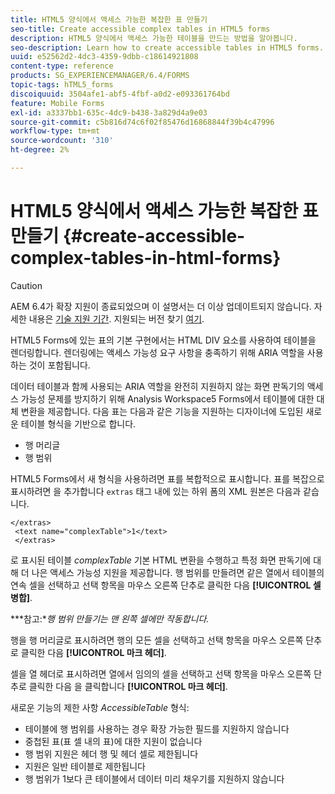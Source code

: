 ```yaml
---
title: HTML5 양식에서 액세스 가능한 복잡한 표 만들기
seo-title: Create accessible complex tables in HTML5 forms
description: HTML5 양식에서 액세스 가능한 테이블을 만드는 방법을 알아봅니다.
seo-description: Learn how to create accessible tables in HTML5 forms.
uuid: e52562d2-4dc3-4359-9dbb-c18614921808
content-type: reference
products: SG_EXPERIENCEMANAGER/6.4/FORMS
topic-tags: hTML5_forms
discoiquuid: 3504afe1-abf5-4fbf-a0d2-e093361764bd
feature: Mobile Forms
exl-id: a3337bb1-635c-4dc9-b438-3a829d4a9e03
source-git-commit: c5b816d74c6f02f85476d16868844f39b4c47996
workflow-type: tm+mt
source-wordcount: '310'
ht-degree: 2%

---
```


# HTML5 양식에서 액세스 가능한 복잡한 표 만들기 {#create-accessible-complex-tables-in-html-forms}

>[!CAUTION]
>
>AEM 6.4가 확장 지원이 종료되었으며 이 설명서는 더 이상 업데이트되지 않습니다. 자세한 내용은 [기술 지원 기간](https://helpx.adobe.com/kr/support/programs/eol-matrix.html). 지원되는 버전 찾기 [여기](https://experienceleague.adobe.com/docs/).

HTML5 Forms에 있는 표의 기본 구현에서는 HTML DIV 요소를 사용하여 테이블을 렌더링합니다. 렌더링에는 액세스 가능성 요구 사항을 충족하기 위해 ARIA 역할을 사용하는 것이 포함됩니다.

데이터 테이블과 함께 사용되는 ARIA 역할을 완전히 지원하지 않는 화면 판독기의 액세스 가능성 문제를 방지하기 위해 Analysis Workspace5 Forms에서 테이블에 대한 대체 변환을 제공합니다. 다음 표는 다음과 같은 기능을 지원하는 디자이너에 도입된 새로운 테이블 형식을 기반으로 합니다.

* 행 머리글
* 행 범위

HTML5 Forms에서 새 형식을 사용하려면 표를 복합적으로 표시합니다. 표를 복잡으로 표시하려면 을 추가합니다 `extras` 태그 내에 있는 하위 폼의 XML 원본은 다음과 같습니다.

```
</extras>
 <text name="complexTable">1</text>
 </extras>
```

로 표시된 테이블 *complexTable* 기본 HTML 변환을 수행하고 특정 화면 판독기에 대해 더 나은 액세스 가능성 지원을 제공합니다.  행 범위를 만들려면 같은 열에서 테이블의 연속 셀을 선택하고 선택 항목을 마우스 오른쪽 단추로 클릭한 다음 **[!UICONTROL 셀 병합]**.

***참고:**행 범위 만들기는 맨 왼쪽 셀에만 작동합니다.*

행을 행 머리글로 표시하려면 행의 모든 셀을 선택하고 선택 항목을 마우스 오른쪽 단추로 클릭한 다음 **[!UICONTROL 마크 헤더]**.

셀을 열 헤더로 표시하려면 열에서 임의의 셀을 선택하고 선택 항목을 마우스 오른쪽 단추로 클릭한 다음 을 클릭합니다 **[!UICONTROL 마크 헤더]**.

새로운 기능의 제한 사항 *AccessibleTable* 형식:

* 테이블에 행 범위를 사용하는 경우 확장 가능한 필드를 지원하지 않습니다
* 중첩된 표(표 셀 내의 표)에 대한 지원이 없습니다
* 행 범위 지원은 헤더 행 및 헤더 셀로 제한됩니다
* 지원은 일반 테이블로 제한됩니다
* 행 범위가 1보다 큰 테이블에서 데이터 미리 채우기를 지원하지 않습니다
